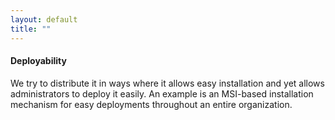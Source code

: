 ```yaml
---
layout: default
title: ""
---
```


#### Deployability ####
We try to distribute it in ways where it allows easy installation and yet allows administrators to deploy it easily. An example is an MSI-based installation mechanism for easy deployments throughout an entire organization.